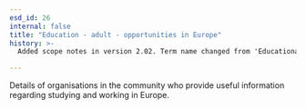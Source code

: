 ```yaml
---
esd_id: 26
internal: false
title: "Education - adult - opportunities in Europe"
history: >-
  Added scope notes in version 2.02. Term name changed from 'Educational and related European opportunities' to 'Education - adult - opportunities in Europe' in version 3.00.

---
```


Details of organisations in the community who provide useful information regarding studying and working in Europe.

